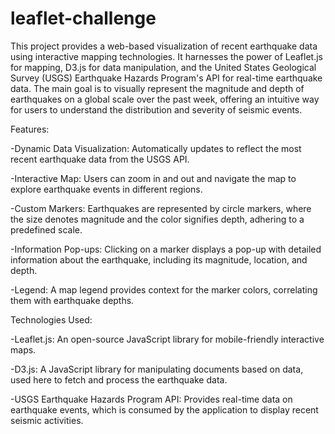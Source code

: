 # leaflet-challenge
This project provides a web-based visualization of recent earthquake data using interactive mapping technologies. It harnesses the power of Leaflet.js for mapping, D3.js for data manipulation, and the United States Geological Survey (USGS) Earthquake Hazards Program's API for real-time earthquake data. The main goal is to visually represent the magnitude and depth of earthquakes on a global scale over the past week, offering an intuitive way for users to understand the distribution and severity of seismic events.

Features:

-Dynamic Data Visualization: Automatically updates to reflect the most recent earthquake data from the USGS API.

-Interactive Map: Users can zoom in and out and navigate the map to explore earthquake events in different regions.

-Custom Markers: Earthquakes are represented by circle markers, where the size denotes magnitude and the color signifies depth, adhering to a predefined scale.

-Information Pop-ups: Clicking on a marker displays a pop-up with detailed information about the earthquake, including its magnitude, location, and depth.

-Legend: A map legend provides context for the marker colors, correlating them with earthquake depths.

Technologies Used:

-Leaflet.js: An open-source JavaScript library for mobile-friendly interactive maps.

-D3.js: A JavaScript library for manipulating documents based on data, used here to fetch and process the earthquake data.

-USGS Earthquake Hazards Program API: Provides real-time data on earthquake events, which is consumed by the application to display recent seismic activities.